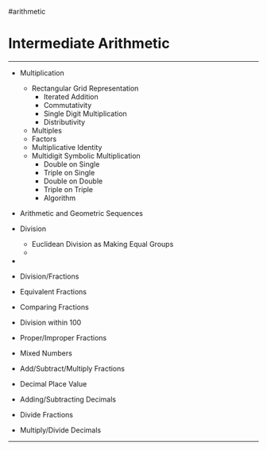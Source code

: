 #arithmetic 

# Intermediate Arithmetic

---

- Multiplication
	- Rectangular Grid Representation
		- Iterated Addition
		- Commutativity
		- Single Digit Multiplication
		- Distributivity
	- Multiples
	- Factors
	- Multiplicative Identity
	- Multidigit Symbolic Multiplication
		- Double on Single
		- Triple on Single
		- Double on Double
		- Triple on Triple
		- Algorithm

- Arithmetic and Geometric Sequences

- Division
	- Euclidean Division as Making Equal Groups
	- 
- 
- Division/Fractions
- Equivalent Fractions
- Comparing Fractions
- Division within 100
- Proper/Improper Fractions
- Mixed Numbers
- Add/Subtract/Multiply Fractions
- Decimal Place Value
- Adding/Subtracting Decimals
- Divide Fractions
- Multiply/Divide Decimals

---